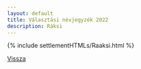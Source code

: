 ```yaml
---
layout: default
title: Választási névjegyzék 2022
description: Ráksi
---
```


{% include settlementHTMLs/Raaksi.html %}

[Vissza](./)